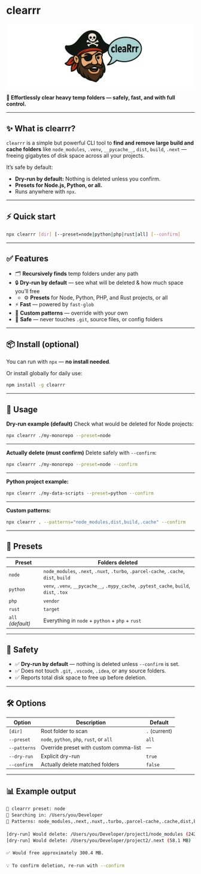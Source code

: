 # clearrr

<img src="https://raw.githubusercontent.com/aaurelions/clearrr/refs/heads/main/banner.png">

**🧹 Effortlessly clear heavy temp folders — safely, fast, and with full control.**

---

## ✨ What is clearrr?

`clearrr` is a simple but powerful CLI tool to **find and remove large build and cache folders**
like `node_modules`, `.venv`, `__pycache__`, `dist`, `build`, `.next` —
freeing gigabytes of disk space across all your projects.

It’s safe by default:

- **Dry-run by default:** Nothing is deleted unless you confirm.
- **Presets for Node.js, Python, or all.**
- Runs anywhere with `npx`.

---

## ⚡️ Quick start

```bash
npx clearrr [dir] [--preset=node|python|php|rust|all] [--confirm]
```

---

## ✅ Features

- 🗂️ **Recursively finds** temp folders under any path
- 🔒 **Dry-run by default** — see what will be deleted & how much space you’ll free
- - ⚙️ **Presets** for Node, Python, PHP, and Rust projects, or all
- ⚡️ **Fast** — powered by `fast-glob`
- 🧩 **Custom patterns** — override with your own
- 🧹 **Safe** — never touches `.git`, source files, or config folders

---

## 📦 Install (optional)

You can run with `npx` — **no install needed**.

Or install globally for daily use:

```bash
npm install -g clearrr
```

---

## 🏁 Usage

**Dry-run example (default)**
Check what would be deleted for Node projects:

```bash
npx clearrr ./my-monorepo --preset=node
```

---

**Actually delete (must confirm)**
Delete safely with `--confirm`:

```bash
npx clearrr ./my-monorepo --preset=node --confirm
```

---

**Python project example:**

```bash
npx clearrr ./my-data-scripts --preset=python --confirm
```

---

**Custom patterns:**

```bash
npx clearrr . --patterns="node_modules,dist,build,.cache" --confirm
```

---

## 📁 Presets

| Preset            | Folders deleted                                                                         |
| ----------------- | --------------------------------------------------------------------------------------- |
| `node`            | `node_modules`, `.next`, `.nuxt`, `.turbo`, `.parcel-cache`, `.cache`, `dist`, `build`  |
| `python`          | `venv`, `.venv`, `__pycache__`, `.mypy_cache`, `.pytest_cache`, `build`, `dist`, `.tox` |
| `php`             | `vendor`                                                                                |
| `rust`            | `target`                                                                                |
| `all` _(default)_ | Everything in `node` + `python` + `php` + `rust`                                        |

---

## 🧯 Safety

- ✅ **Dry-run by default** — nothing is deleted unless `--confirm` is set.
- ✅ Does not touch `.git`, `.vscode`, `.idea`, or any source folders.
- ✅ Reports total disk space to free up before deletion.

---

## 🛠️ Options

| Option       | Description                            | Default       |
| ------------ | -------------------------------------- | ------------- |
| `[dir]`      | Root folder to scan                    | `.` (current) |
| `--preset`   | `node`, `python`, `php`, `rust`, or `all`             | `all`         |
| `--patterns` | Override preset with custom comma-list | —             |
| `--dry-run`  | Explicit dry-run                       | `true`        |
| `--confirm`  | Actually delete matched folders        | `false`       |

---

## 📊 Example output

```bash
🧹 clearrr preset: node
📂 Searching in: /Users/you/Developer
🧩 Patterns: node_modules,.next,.nuxt,.turbo,.parcel-cache,.cache,dist,build

[dry-run] Would delete: /Users/you/Developer/project1/node_modules (242.3 MB)
[dry-run] Would delete: /Users/you/Developer/project2/.next (58.1 MB)

✅ Would free approximately 300.4 MB.

💡 To confirm deletion, re-run with --confirm
```
